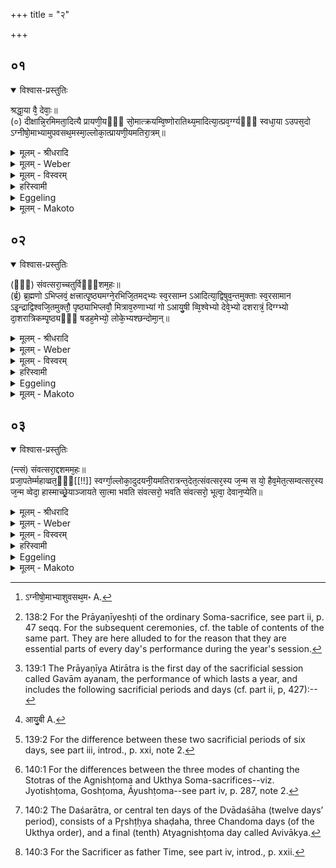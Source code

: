 +++
title = "२"

+++


##  ०१

<details open><summary>विश्वास-प्रस्तुतिः</summary>

श्रद्धा᳘या वै᳘ देवाः᳘॥  
(०) दीक्षान्नि᳘रमिमता᳘दित्यै प्रायणी᳘यᳫँ᳭ सो᳘मात्क्रयम्वि᳘ष्णोरातिथ्य᳘मादित्या᳘त्प्रव᳘र्ग्ग्यᳫँ᳭ स्वधा᳘या ऽउपस᳘दो ऽग्नीषो᳘माभ्यामुपवसथ᳘मस्मा᳘ल्लोका᳘त्प्रायणी᳘यमतिरा᳘त्रम्॥
</details>

<details><summary>मूलम् - श्रीधरादि</summary>

श्रद्धा᳘या वै᳘ देवाः᳘॥  
(०) दीक्षान्नि᳘रमिमता᳘दित्यै प्रायणी᳘यᳫँ᳭ सो᳘मात्क्रयम्वि᳘ष्णोरातिथ्य᳘मादित्या᳘त्प्रव᳘र्ग्ग्यᳫँ᳭ स्वधा᳘या ऽउपस᳘दो ऽग्नीषो᳘माभ्यामुपवसथ᳘मस्मा᳘ल्लोका᳘त्प्रायणी᳘यमतिरा᳘त्रम्॥
</details>

<details><summary>मूलम् - Weber</summary>

श्रद्धा᳘या वै᳘ देवाः᳘ ॥  
दीक्षां नि᳘रमिमता᳘दित्यै प्रायणी᳘यँ सो᳘मात्क्रयं वि᳘ष्णोरातिथ्य᳘मादित्या᳘त्प्रव᳘र्ग्यँ स्वधा᳘या उपस᳘दोऽग्नीषो᳘माभ्यामुपवसथ᳘मस्मा᳘ल्लोका᳘त्प्रायणी᳘यमतिरा᳘त्रँ᳘ [^wbr_1] ॥  

[^wbr_1]: ऽग्नीषो᳘माभ्याशुवसथ᳘म॰ A.
</details>

<details><summary>मूलम् - विस्वरम्</summary>

श्रद्धाया वै देवा दीक्षां निरमिमत । अदित्यै प्रायणीयम् । सोमात् क्रयम् । विष्णोरातिथ्यम् । आदित्यात्प्रवर्ग्यम् । स्वधाया उपसदः । अग्नीषोमाभ्यामुपवसथम् । अस्माल्लोकात् प्रायणीयमतिरात्रम् ॥ १ ॥ 
</details>

<details><summary>हरिस्वामी</summary>

'श्रद्धाया वै' । श्रद्धादिभ्यो देवताभ्यः दीक्षाद्यभिमानिनो विग्रहवन्तो देवाः देवैर्निर्मिताः । सम्भूय च इति प्रादुर्भाविका इत्येषा उपासना अत्र ब्राह्मणे उच्यते । प्रसन्नम् एव ॥ १-३ ॥ 

इति श्रीमदाचार्यहरिस्वामिनः कृतौ माध्यन्दिनीयशतपथब्राह्मणभाष्ये द्वादशकाण्डे प्रथमे ऽध्याये द्वितीयं ब्राह्मणम् ॥ १२ । १ । २ ॥ 
</details>

<details><summary>Eggeling</summary>

1. Verily, from out of faith the gods fashioned the initiation, from out of Aditi the opening (sacrifice [^egg_424]), from out of Soma the buying (of Soma-plants), from out of Vishṇu the guest-offering, from out of the sun the Pravargya, from out of the Svadhā (the food of departed ancestors) the Upasads,

[^egg_424]: 138:2 For the Prāyaṇīyeshṭi of the ordinary Soma-sacrifice, see part ii, p. 47 seqq. For the subsequent ceremonies, cf. the table of contents of the same part. They are here alluded to for the reason that they are essential parts of every day's performance during the year's session.

from out of Agni and Soma the day of fasting, and from out of this world the opening Atirātra [^egg_425].

[^egg_425]: 139:1 The Prāyaṇīya Atirātra is the first day of the sacrificial session called Gavām ayanam, the performance of which lasts a year, and includes the following sacrificial periods and days (cf. part ii, p, 427):--
</details>

<details><summary>मूलम् - Makoto</summary>

श्रद्धा꣡या꣡ वै꣡ देवाः꣡ ।॥  
दीक्षां꣡ नि꣡रमिमता꣡दित्यै प्रा꣡यणी꣡यँ सो꣡मा꣡त् क्रयं꣡ वि꣡ष्णोर् आ꣡तिथ्य꣡म् आ꣡दित्या꣡त् प्रव꣡र्ग्यँ स्वधा꣡या꣡ उपस꣡दो ऽग्नीषो꣡मा꣡भ्या꣡म् उपवसथ꣡म् अस्मा꣡ल् लोका꣡त् प्रा꣡यणी꣡यम् अतिरा꣡त्रँ꣡ ॥॥
</details>


##  ०२


<details open><summary>विश्वास-प्रस्तुतिः</summary>

(ᳫँ᳭) संवत्सरा᳘च्चतुर्विᳫँ᳭शम᳘हः॥  
(र्ब्र᳘) ब्र᳘ह्मणो ऽभिप्लवं᳘ क्षत्त्रात्पृ᳘ष्ठ्यमग्ने᳘रभिजि᳘तमद्भ्यः स्व᳘रसाम्न ऽआदित्या᳘द्विषुव᳘न्तमुक्ताः स्व᳘रसामान ऽइ᳘न्द्राद्विश्वजि᳘तमुक्तौ᳘ पृष्ठ्याभिप्लवौ᳘ मित्राव᳘रुणाभ्यां गो ऽआयु᳘षी व्वि᳘श्वेभ्यो देवे᳘भ्यो दशरात्रं᳘ दिग्ग्भ्यो दा᳘शरात्रिकम्पृ᳘ष्ठ्यᳫँ᳭ षडह᳘मेभ्यो᳘ लोके᳘भ्यश्छन्दोमा᳘न्॥
</details>

<details><summary>मूलम् - श्रीधरादि</summary>

(ᳫँ᳭) संवत्सरा᳘च्चतुर्विᳫँ᳭शम᳘हः॥  
(र्ब्र᳘) ब्र᳘ह्मणो ऽभिप्लवं᳘ क्षत्त्रात्पृ᳘ष्ठ्यमग्ने᳘रभिजि᳘तमद्भ्यः स्व᳘रसाम्न ऽआदित्या᳘द्विषुव᳘न्तमुक्ताः स्व᳘रसामान ऽइ᳘न्द्राद्विश्वजि᳘तमुक्तौ᳘ पृष्ठ्याभिप्लवौ᳘ मित्राव᳘रुणाभ्यां गो ऽआयु᳘षी व्वि᳘श्वेभ्यो देवे᳘भ्यो दशरात्रं᳘ दिग्ग्भ्यो दा᳘शरात्रिकम्पृ᳘ष्ठ्यᳫँ᳭ षडह᳘मेभ्यो᳘ लोके᳘भ्यश्छन्दोमा᳘न्॥
</details>

<details><summary>मूलम् - Weber</summary>

संवत्सरा᳘च्चतुर्विशम᳘हः ॥  
ब्र᳘ह्मणोऽभिप्लवं᳘ क्षत्रात्पृ᳘ष्ठ्यमग्ने᳘रभिज्ञि᳘तमद्भ्यः स्व᳘रसाम्न आदित्या᳘द्विषुव᳘न्तमुक्ताः स्व᳘रसामान इ᳘न्द्राद्विश्वजि᳘तमुक्तौ᳘ पृष्ठ्याभिप्लवौ᳘ मित्राव᳘रुणाभ्यां गोऽआयु᳘षी [^wbr_2] वि᳘श्वेभ्यो देवे᳘भ्यो दशरात्रं᳘ दिग्भ्यो दा᳘शरात्रिकं पृ᳘ष्ठ्यँ षडह᳘मेभ्यो᳘ लोके᳘भ्यश्छन्दोमा᳘न् ॥  

[^wbr_2]: आयु᳘बी A.
</details>

<details><summary>मूलम् - विस्वरम्</summary>

संवत्सरात् चतुर्विंशमहः । ब्रह्मणो ऽभिप्लवम् । क्षत्त्रात् पृष्ठ्यम् । अग्नेरभिजितम् । अद्भ्यः स्वरसाम्नः । आदित्याद्विषुवंतम् । उक्ताः स्वरसामानः । इंद्राद्विश्वजितम् । उक्तौ पृष्ठ्याभिप्लवौ । मित्रावरुणाभ्यां गोआयुषी । विश्वेभ्यो देवेभ्यो दशरात्रम् । दिग्भ्यो दाशरात्रिकं पृष्ठ्यं षडहम् । एभ्यो लोकेभ्यश्छन्दोमान् ॥ २ ॥ 
</details>

<details><summary>हरिस्वामी</summary>

[व्याख्यानं प्रथमे]
</details>

<details><summary>Eggeling</summary>

2. From out of the year (they fashioned) the Caturviṁśa day, from out of the priesthood the Abhiplava (shaḍaha), from out of the nobility the Pr̥shṭḥya (shaḍaha) [^egg_426], from out of Agni the Abhijit, from out of the waters the Svarasāman days, from out of the sun the Vishuvat,--the Svarasāman days have been told;--from out of Indra the Viśvajit,--the Pr̥shṭḥya and Abhiplava have been told;--from out of Mitra and Varuṇa the Go and

[^egg_426]: 139:2 For the difference between these two sacrificial periods of six days, see part iii, introd., p. xxi, note 2.

 Āyus [^egg_427], from out of the Viśve Devāḥ the Daśarātra [^egg_428], from out of the regions the Pr̥shṭḥya-shaḍaha of the Daśarātra, from out of these worlds the Chandoma days.

[^egg_427]: 140:1 For the differences between the three modes of chanting the Stotras of the Agnishṭoma and Ukthya Soma-sacrifices--viz. Jyotishṭoma, Goshṭoma, Āyushṭoma--see part iv, p. 287, note 2.

[^egg_428]: 140:2 The Daśarātra, or central ten days of the Dvādaśāha (twelve days’ period), consists of a Pr̥shṭḥya shaḍaha, three Chandoma days (of the Ukthya order), and a final (tenth) Atyagnishṭoma day called Avivākya.
</details>

<details><summary>मूलम् - Makoto</summary>

संवत्सरा꣡च् चतुर्विँश꣡म् अ꣡हः ।॥  
ब्र꣡ह्मणो ऽभिप्लवं꣡ क्षत्रा꣡त् पृष्ठ्यम् अग्ने꣡र् अभिजि꣡तम् अद्भ्यः꣡ स्व꣡रसा꣡म्न आ꣡दित्या꣡द् विषुव꣡न्तम् उक्ताः꣡ स्व꣡रसा꣡मा꣡न इ꣡न्द्रा꣡द्विश्वजि꣡तम् उक्तौ꣡ पृष्ठ्या꣡भिप्लवौ꣡ मित्रा꣡व꣡रुणा꣡भ्यां꣡ गोआ꣡यु꣡षी वि꣡श्वेभ्यो देवे꣡भ्यो दशरा꣡त्रं꣡ दिग्भ्यो꣡ दा꣡शरा꣡त्रिकं पृ꣡ष्ठ्यँ षडह꣡म् एभ्यो꣡ लोके꣡भ्यश् छन्दोमा꣡न् ॥॥
</details>


##  ०३


<details open><summary>विश्वास-प्रस्तुतिः</summary>

(न्त्सं) संवत्सरा᳘द्दशमम᳘हः॥  
प्रजा᳘पतेर्म्महाव्व्रत᳘ᳫँ᳘[[!!]] स्वर्ग्गा᳘ल्लोका᳘दुदयनी᳘यमतिरात्रन्त᳘देत᳘त्संवत्सर᳘स्य ज᳘न्म स यो᳘ हैव᳘मेत᳘त्सम्वत्सर᳘स्य ज᳘न्म व्वेदा᳘ हास्माच्छ्रे᳘याञ्जायते सा᳘त्मा भवति संवत्सरो᳘ भवति संवत्सरो᳘ भूत्वा᳘ देवान᳘प्येति॥
</details>

<details><summary>मूलम् - श्रीधरादि</summary>

(न्त्सं) संवत्सरा᳘द्दशमम᳘हः॥  
प्रजा᳘पतेर्म्महाव्व्रत᳘ᳫँ᳘[[!!]] स्वर्ग्गा᳘ल्लोका᳘दुदयनी᳘यमतिरात्रन्त᳘देत᳘त्संवत्सर᳘स्य ज᳘न्म स यो᳘ हैव᳘मेत᳘त्सम्वत्सर᳘स्य ज᳘न्म व्वेदा᳘ हास्माच्छ्रे᳘याञ्जायते सा᳘त्मा भवति संवत्सरो᳘ भवति संवत्सरो᳘ भूत्वा᳘ देवान᳘प्येति॥
</details>

<details><summary>मूलम् - Weber</summary>

संवत्सरा᳘द्दशमम᳘हः ॥  
प्रजा᳘पतेर्महा᳘व्रतँ᳘ स्वर्गा᳘ल्लोका᳘दुदयनी᳘यमतिरात्रं त᳘देत᳘त्संवत्सर᳘स्य ज᳘न्म स यो हैव᳘मेत᳘त्संवत्सर᳘स्य ज᳘न्म वेदा᳘ हास्माच्छ्रे᳘यान्जायते सा᳘त्मा भवति संवत्सरो᳘ भवति संवत्सरो᳘ भूत्वा᳘ देवान᳘प्येति ॥ ब्राह्मणम् ॥२॥
</details>

<details><summary>मूलम् - विस्वरम्</summary>

संवत्सराद्दशममहः । प्रजापतेर्महाव्रतम् । स्वर्गल्लोकादुदयनीयमतिरात्रम् । तदेतत्संवत्सरस्य जन्म । स यो हैवमेतत्संवत्सरस्य जन्म वेद । आ हास्माच्छ्रेयान् जायते । सात्मा भवति । संवत्सरो भवति । संवत्सरो भूत्वा देवानप्येति ॥ ३ ॥ 
</details>

<details><summary>हरिस्वामी</summary>

[व्याख्यानं प्रथमे]
</details>

<details><summary>Eggeling</summary>

3. From out of the year (they fashioned) the tenth day, from out of Prajāpati the Mahāvrata, and from out of the world of heaven the Udayanīya Atirātra:--such was the birth of the Year; and, verily, whosoever thus knows that birth of the Year becomes more (and more) glorious to (the end of) it, he becomes possessed of a (new) body, he becomes the Year, and, as the Year [^egg_429], he goes to the gods.

[^egg_429]: 140:3 For the Sacrificer as father Time, see part iv, introd., p. xxii.
</details>

<details><summary>मूलम् - Makoto</summary>

संवत्सरा꣡द् दशम꣡म् अ꣡हः ।॥  
प्रजा꣡पतेर् महा꣡व्रतँ꣡ स्वर्गा꣡ल् लोका꣡द् उदयनी꣡यम् अतिरा꣡त्रं꣡ त꣡द् एत꣡त् संवत्सर꣡स्य ज꣡न्म स꣡ यो꣡ हैव꣡म् एत꣡त् संवत्सर꣡स्य ज꣡न्म वे꣡दा꣡ हा꣡स्मा꣡च् छ्रे꣡या꣡न् जा꣡यते सा꣡त्मा꣡ भवति संवत्सरो꣡ भवति संवत्सरो꣡ भूत्वा꣡ देवा꣡न् अ꣡प्येति ॥॥
</details>

